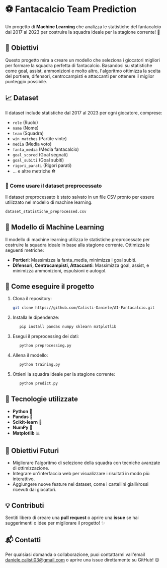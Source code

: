# ⚽ Fantacalcio Team Prediction

Un progetto di **Machine Learning** che analizza le statistiche del fantacalcio dal 2017 al 2023 per costruire la squadra ideale per la stagione corrente! 🚀

## 🎯 Obiettivi

Questo progetto mira a creare un modello che seleziona i giocatori migliori per formare la squadra perfetta di fantacalcio. Basandosi su statistiche come goal, assist, ammonizioni e molto altro, l'algoritmo ottimizza la scelta del portiere, difensori, centrocampisti e attaccanti per ottenere il miglior punteggio possibile.

## 📈 Dataset

Il dataset include statistiche dal 2017 al 2023 per ogni giocatore, comprese:

- `role` (Ruolo)
- `name` (Nome)
- `team` (Squadra)
- `win_matches` (Partite vinte)
- `media` (Media voto)
- `fanta_media` (Media fantacalcio)
- `goal_scored` (Goal segnati)
- `goal_subiti` (Goal subiti)
- `rigori_parati` (Rigori parati)
- ... e altre metriche ⚽


### 📂 Come usare il dataset preprocessato

Il dataset preprocessato è stato salvato in un file CSV pronto per essere utilizzato nel modello di machine learning.

```bash
dataset_statistiche_preprocessed.csv
```

## 🧠 Modello di Machine Learning

Il modello di machine learning utilizza le statistiche preprocessate per costruire la squadra ideale in base alla stagione corrente. Ottimizza le seguenti metriche:

- **Portieri**: Massimizza la fanta_media, minimizza i goal subiti.
- **Difensori, Centrocampisti, Attaccanti**: Massimizza goal, assist, e minimizza ammonizioni, espulsioni e autogol.

## 🚀 Come eseguire il progetto

1. Clona il repository:

   ```bash
   git clone https://github.com/Calisti-Daniele/AI-Fantacalcio.git
   ```

2. Installa le dipendenze:

   ```bash
      pip install pandas numpy sklearn matplotlib
   ```

3. Esegui il preprocessing dei dati:

   ```bash
      python preprocessing.py
   ```

4. Allena il modello:

   ```bash
      python training.py
   ```

5. Ottieni la squadra ideale per la stagione corrente:

   ```bash
      python predict.py
   ```

## 🔧 Tecnologie utilizzate

- **Python** 🐍
- **Pandas** 🐼
- **Scikit-learn** 🧠
- **NumPy** 🔢
- **Matplotlib** 📊

## 🚀 Obiettivi Futuri

- Migliorare l'algoritmo di selezione della squadra con tecniche avanzate di ottimizzazione.
- Integrare un'interfaccia web per visualizzare i risultati in modo più interattivo.
- Aggiungere nuove feature nel dataset, come i cartellini gialli/rossi ricevuti dai giocatori.

## 💡 Contributi

Sentiti libero di creare una **pull request** o aprire una **issue** se hai suggerimenti o idee per migliorare il progetto! ✨

## 📬 Contatti

Per qualsiasi domanda o collaborazione, puoi contattarmi vall'email daniele.calisti03@gmail.com o aprire una issue direttamente su GitHub! 😊
